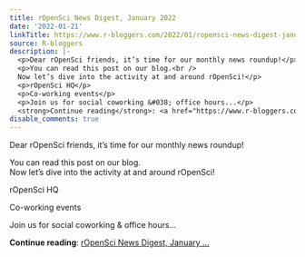 ```yaml
---
title: rOpenSci News Digest, January 2022
date: '2022-01-21'
linkTitle: https://www.r-bloggers.com/2022/01/ropensci-news-digest-january-2022/
source: R-bloggers
description: |-
  <p>Dear rOpenSci friends, it’s time for our monthly news roundup!</p>
  <p>You can read this post on our blog.<br />
  Now let’s dive into the activity at and around rOpenSci!</p>
  <p>rOpenSci HQ</p>
  <p>Co-working events</p>
  <p>Join us for social coworking &#038; office hours...</p>
  <strong>Continue reading</strong>: <a href="https://www.r-bloggers.com/2022/01/ropensci-news-digest-january-2022/">rOpenSci News Digest, January ...
disable_comments: true
---
```

<p>Dear rOpenSci friends, it’s time for our monthly news roundup!</p>
<p>You can read this post on our blog.<br />
Now let’s dive into the activity at and around rOpenSci!</p>
<p>rOpenSci HQ</p>
<p>Co-working events</p>
<p>Join us for social coworking &#038; office hours...</p>
<strong>Continue reading</strong>: <a href="https://www.r-bloggers.com/2022/01/ropensci-news-digest-january-2022/">rOpenSci News Digest, January ...